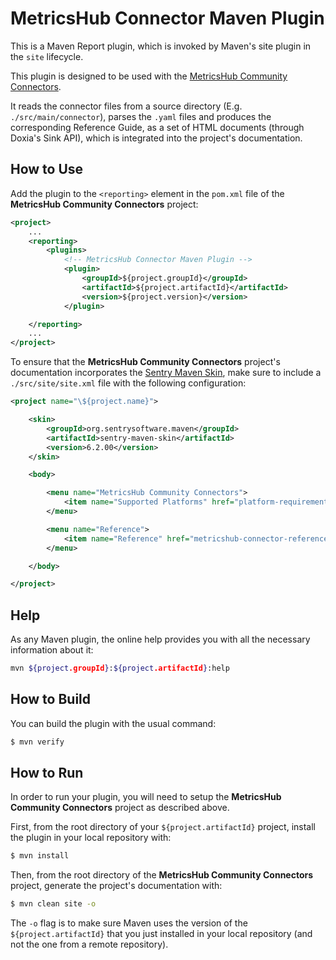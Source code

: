 # MetricsHub Connector Maven Plugin

This is a Maven Report plugin, which is invoked by Maven's site plugin in the `site` lifecycle.

This plugin is designed to be used with the [MetricsHub Community Connectors](https://github.com/metricshub/metricshub-community-connectors).

It reads the connector files from a source directory (E.g. `./src/main/connector`), parses the `.yaml` files and produces the corresponding Reference Guide, as a set of HTML documents (through Doxia's Sink API), which is integrated into the project's documentation.

## How to Use

Add the plugin to the `<reporting>` element in the `pom.xml` file of the **MetricsHub Community Connectors** project:

```xml
<project>
	...
	<reporting>
		<plugins>
			<!-- MetricsHub Connector Maven Plugin -->
			<plugin>
				<groupId>${project.groupId}</groupId>
				<artifactId>${project.artifactId}</artifactId>
				<version>${project.version}</version>
			</plugin>

	</reporting>
	...
</project>
```

To ensure that the **MetricsHub Community Connectors** project's documentation incorporates the [Sentry Maven Skin](https://sentrysoftware.org/sentry-maven-skin/), make sure to include a `./src/site/site.xml` file with the following configuration:

```xml
<project name="\${project.name}">

	<skin>
		<groupId>org.sentrysoftware.maven</groupId>
		<artifactId>sentry-maven-skin</artifactId>
		<version>6.2.00</version>
	</skin>

	<body>

		<menu name="MetricsHub Community Connectors">
			<item name="Supported Platforms" href="platform-requirements.html " />
		</menu>

		<menu name="Reference">
			<item name="Reference" href="metricshub-connector-reference.html"/>
		</menu>

	</body>

</project>
```

## Help

As any Maven plugin, the online help provides you with all the necessary information about it:

```sh
mvn ${project.groupId}:${project.artifactId}:help
```

## How to Build

You can build the plugin with the usual command:
```sh
$ mvn verify
```

## How to Run

In order to run your plugin, you will need to setup the **MetricsHub Community Connectors** project as described above.

First, from the root directory of your `${project.artifactId}` project, install the plugin in your local repository with:
```sh
$ mvn install
```

Then, from the root directory of the **MetricsHub Community Connectors** project, generate the project's documentation with:
```sh
$ mvn clean site -o
```

The `-o` flag is to make sure Maven uses the version of the `${project.artifactId}` that you just installed in your local repository (and not the one from a remote repository).
